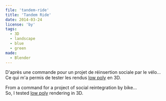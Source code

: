 ```yaml
---
file: 'tandem-ride'
title: 'Tandem Ride'
date: 2014-03-24
license: 'by'
tags:
  - 3D
  - landscape
  - blue
  - green
made:
  - Blender
---
```


D'après une commande pour un projet de réinsertion sociale par le vélo...  
Ce qui m'a permis de tester les rendus [low poly](http://en.wikipedia.org/wiki/Low_poly) en 3D.

From a command for a project of social reintegration by bike...  
So, I tested [low poly](http://en.wikipedia.org/wiki/Low_poly) rendering in 3D.
